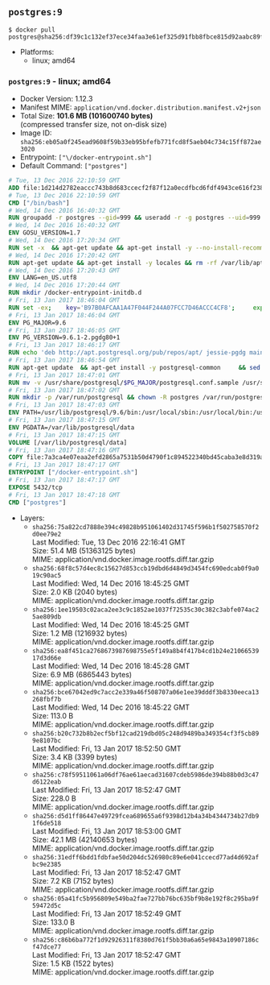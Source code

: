 ## `postgres:9`

```console
$ docker pull postgres@sha256:df39c1c132ef37ece34faa3e61ef325d91fbb8fbce815d92aabc89f7d6832c91
```

-	Platforms:
	-	linux; amd64

### `postgres:9` - linux; amd64

-	Docker Version: 1.12.3
-	Manifest MIME: `application/vnd.docker.distribution.manifest.v2+json`
-	Total Size: **101.6 MB (101600740 bytes)**  
	(compressed transfer size, not on-disk size)
-	Image ID: `sha256:eb05a0f245ead9608f59b33eb95bfefb771fcd8f5aeb04c734c15ff872ae3020`
-	Entrypoint: `["\/docker-entrypoint.sh"]`
-	Default Command: `["postgres"]`

```dockerfile
# Tue, 13 Dec 2016 22:10:59 GMT
ADD file:1d214d2782eaccc743b8d683ccecf2f87f12a0ecdfbcd6fdf4943ce616f23870 in / 
# Tue, 13 Dec 2016 22:10:59 GMT
CMD ["/bin/bash"]
# Wed, 14 Dec 2016 16:40:32 GMT
RUN groupadd -r postgres --gid=999 && useradd -r -g postgres --uid=999 postgres
# Wed, 14 Dec 2016 16:40:32 GMT
ENV GOSU_VERSION=1.7
# Wed, 14 Dec 2016 17:20:34 GMT
RUN set -x 	&& apt-get update && apt-get install -y --no-install-recommends ca-certificates wget && rm -rf /var/lib/apt/lists/* 	&& wget -O /usr/local/bin/gosu "https://github.com/tianon/gosu/releases/download/$GOSU_VERSION/gosu-$(dpkg --print-architecture)" 	&& wget -O /usr/local/bin/gosu.asc "https://github.com/tianon/gosu/releases/download/$GOSU_VERSION/gosu-$(dpkg --print-architecture).asc" 	&& export GNUPGHOME="$(mktemp -d)" 	&& gpg --keyserver ha.pool.sks-keyservers.net --recv-keys B42F6819007F00F88E364FD4036A9C25BF357DD4 	&& gpg --batch --verify /usr/local/bin/gosu.asc /usr/local/bin/gosu 	&& rm -r "$GNUPGHOME" /usr/local/bin/gosu.asc 	&& chmod +x /usr/local/bin/gosu 	&& gosu nobody true 	&& apt-get purge -y --auto-remove ca-certificates wget
# Wed, 14 Dec 2016 17:20:42 GMT
RUN apt-get update && apt-get install -y locales && rm -rf /var/lib/apt/lists/* 	&& localedef -i en_US -c -f UTF-8 -A /usr/share/locale/locale.alias en_US.UTF-8
# Wed, 14 Dec 2016 17:20:43 GMT
ENV LANG=en_US.utf8
# Wed, 14 Dec 2016 17:20:44 GMT
RUN mkdir /docker-entrypoint-initdb.d
# Fri, 13 Jan 2017 18:46:04 GMT
RUN set -ex; 	key='B97B0AFCAA1A47F044F244A07FCC7D46ACCC4CF8'; 	export GNUPGHOME="$(mktemp -d)"; 	gpg --keyserver ha.pool.sks-keyservers.net --recv-keys "$key"; 	gpg --export "$key" > /etc/apt/trusted.gpg.d/postgres.gpg; 	rm -r "$GNUPGHOME"; 	apt-key list
# Fri, 13 Jan 2017 18:46:04 GMT
ENV PG_MAJOR=9.6
# Fri, 13 Jan 2017 18:46:05 GMT
ENV PG_VERSION=9.6.1-2.pgdg80+1
# Fri, 13 Jan 2017 18:46:17 GMT
RUN echo 'deb http://apt.postgresql.org/pub/repos/apt/ jessie-pgdg main' $PG_MAJOR > /etc/apt/sources.list.d/pgdg.list
# Fri, 13 Jan 2017 18:46:54 GMT
RUN apt-get update 	&& apt-get install -y postgresql-common 	&& sed -ri 's/#(create_main_cluster) .*$/\1 = false/' /etc/postgresql-common/createcluster.conf 	&& apt-get install -y 		postgresql-$PG_MAJOR=$PG_VERSION 		postgresql-contrib-$PG_MAJOR=$PG_VERSION 	&& rm -rf /var/lib/apt/lists/*
# Fri, 13 Jan 2017 18:47:01 GMT
RUN mv -v /usr/share/postgresql/$PG_MAJOR/postgresql.conf.sample /usr/share/postgresql/ 	&& ln -sv ../postgresql.conf.sample /usr/share/postgresql/$PG_MAJOR/ 	&& sed -ri "s!^#?(listen_addresses)\s*=\s*\S+.*!\1 = '*'!" /usr/share/postgresql/postgresql.conf.sample
# Fri, 13 Jan 2017 18:47:02 GMT
RUN mkdir -p /var/run/postgresql && chown -R postgres /var/run/postgresql
# Fri, 13 Jan 2017 18:47:03 GMT
ENV PATH=/usr/lib/postgresql/9.6/bin:/usr/local/sbin:/usr/local/bin:/usr/sbin:/usr/bin:/sbin:/bin
# Fri, 13 Jan 2017 18:47:15 GMT
ENV PGDATA=/var/lib/postgresql/data
# Fri, 13 Jan 2017 18:47:15 GMT
VOLUME [/var/lib/postgresql/data]
# Fri, 13 Jan 2017 18:47:16 GMT
COPY file:7a3ca4e07eaa2efd2865a7531b50d4790f1c894522340bd45caba3e8d319a644 in / 
# Fri, 13 Jan 2017 18:47:17 GMT
ENTRYPOINT ["/docker-entrypoint.sh"]
# Fri, 13 Jan 2017 18:47:17 GMT
EXPOSE 5432/tcp
# Fri, 13 Jan 2017 18:47:18 GMT
CMD ["postgres"]
```

-	Layers:
	-	`sha256:75a822cd7888e394c49828b951061402d31745f596b1f502758570f2d0ee79e2`  
		Last Modified: Tue, 13 Dec 2016 22:16:41 GMT  
		Size: 51.4 MB (51363125 bytes)  
		MIME: application/vnd.docker.image.rootfs.diff.tar.gzip
	-	`sha256:68f8c57d4ec8c15627d853ccb19dbd6d4849d3454fc690edcab0f9a019c90ac5`  
		Last Modified: Wed, 14 Dec 2016 18:45:25 GMT  
		Size: 2.0 KB (2040 bytes)  
		MIME: application/vnd.docker.image.rootfs.diff.tar.gzip
	-	`sha256:1ee19503c02aca2ee3c9c1852ae1037f72535c30c382c3abfe074ac25ae809db`  
		Last Modified: Wed, 14 Dec 2016 18:45:25 GMT  
		Size: 1.2 MB (1216932 bytes)  
		MIME: application/vnd.docker.image.rootfs.diff.tar.gzip
	-	`sha256:ea8f451ca2768673987698755e5f149a8b4f417b4cd1b24e2106653917d3d66e`  
		Last Modified: Wed, 14 Dec 2016 18:45:28 GMT  
		Size: 6.9 MB (6865443 bytes)  
		MIME: application/vnd.docker.image.rootfs.diff.tar.gzip
	-	`sha256:bce67042ed9c7acc2e339a46f508707a06e1ee39dddf3b8330eeca13268fbf7b`  
		Last Modified: Wed, 14 Dec 2016 18:45:22 GMT  
		Size: 113.0 B  
		MIME: application/vnd.docker.image.rootfs.diff.tar.gzip
	-	`sha256:b20c732b8b2ecf5bf12cad219dbd05c248d9489ba349354cf3f5cb899e8107bc`  
		Last Modified: Fri, 13 Jan 2017 18:52:50 GMT  
		Size: 3.4 KB (3399 bytes)  
		MIME: application/vnd.docker.image.rootfs.diff.tar.gzip
	-	`sha256:c78f59511061a06df76ae61aecad31607cdeb5986de394b88b0d3c47d6122eab`  
		Last Modified: Fri, 13 Jan 2017 18:52:47 GMT  
		Size: 228.0 B  
		MIME: application/vnd.docker.image.rootfs.diff.tar.gzip
	-	`sha256:d5d1ff86447e49729fcea689655a6f9398d12b4a34b4344734b27db91f6de518`  
		Last Modified: Fri, 13 Jan 2017 18:53:00 GMT  
		Size: 42.1 MB (42140653 bytes)  
		MIME: application/vnd.docker.image.rootfs.diff.tar.gzip
	-	`sha256:31edff6bdd1fdbfae50d204dc526980c89e6e041ccecd77ad4d692afbc9e2385`  
		Last Modified: Fri, 13 Jan 2017 18:52:47 GMT  
		Size: 7.2 KB (7152 bytes)  
		MIME: application/vnd.docker.image.rootfs.diff.tar.gzip
	-	`sha256:05a41fc5b956809e549ba2fae727bb76bc635bf9b8e192f8c295ba9f59472d5c`  
		Last Modified: Fri, 13 Jan 2017 18:52:49 GMT  
		Size: 133.0 B  
		MIME: application/vnd.docker.image.rootfs.diff.tar.gzip
	-	`sha256:c86b6ba772f1d92926311f8380d761f5bb30a6a65e9843a10907186cf47dce77`  
		Last Modified: Fri, 13 Jan 2017 18:52:47 GMT  
		Size: 1.5 KB (1522 bytes)  
		MIME: application/vnd.docker.image.rootfs.diff.tar.gzip
